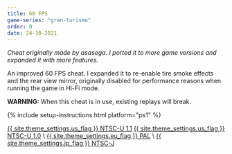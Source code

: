 ```yaml
---
title: 60 FPS
game-series: "gran-turismo"
order: 0
date: 24-10-2021
---
```


*Cheat originally made by asasega. I ported it to more game versions and expanded it with more features.*

An improved 60 FPS cheat. I expanded it to re-enable tire smoke effects and the rear view mirror, originally disabled for performance reasons when running the game in Hi-Fi mode.

**WARNING:** When this cheat is in use, existing replays will break.

{% include setup-instructions.html platform="ps1" %}

<a href="https://github.com/CookiePLMonster/Console-Cheat-Codes/blob/master/PS1/Gran%20Turismo/60%20FPS/NTSC-U%201.1.cht" class="button" role="button" target="_blank">{{ site.theme_settings.us_flag }} NTSC-U 1.1</a>
<a href="https://github.com/CookiePLMonster/Console-Cheat-Codes/blob/master/PS1/Gran%20Turismo/60%20FPS/NTSC-U%201.0.cht" class="button" role="button" target="_blank">{{ site.theme_settings.us_flag }} NTSC-U 1.0</a> \\
<a href="https://github.com/CookiePLMonster/Console-Cheat-Codes/blob/master/PS1/Gran%20Turismo/60%20FPS/PAL.cht" class="button" role="button" target="_blank">{{ site.theme_settings.eu_flag }} PAL</a> \\
<a href="https://github.com/CookiePLMonster/Console-Cheat-Codes/blob/master/PS1/Gran%20Turismo/60%20FPS/NTSC-J.cht" class="button" role="button" target="_blank">{{ site.theme_settings.jp_flag }} NTSC-J</a>